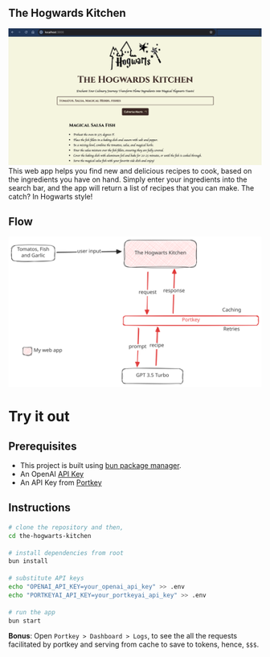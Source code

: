 ## The Hogwards Kitchen

![screenshot](./public/images/readme-banner.png)
This web app helps you find new and delicious recipes to cook, based on the ingredients you have on hand. Simply enter your ingredients into the search bar, and the app will return a list of recipes that you can make. The catch? In Hogwarts style!

## Flow

![flow](./public/images/readme-portkey.svg)

# Try it out

## Prerequisites

- This project is built using [bun package manager](https://bun.sh/docs/installation).
- An OpenAI [API Key](https://help.openai.com/en/articles/4936850-where-do-i-find-my-api-key)
- An API Key from [Portkey](https://portkey.ai/)

## Instructions

```sh
# clone the repository and then,
cd the-hogwarts-kitchen

# install dependencies from root
bun install

# substitute API keys
echo "OPENAI_API_KEY=your_openai_api_key" >> .env
echo "PORTKEYAI_API_KEY=your_portkeyai_api_key" >> .env

# run the app
bun start
```

**Bonus**: Open `Portkey > Dashboard > Logs`, to see the all the requests facilitated by portkey and serving from cache to save to tokens, hence, `$$$`.
